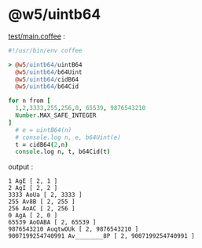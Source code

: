 [‼️]: ✏️README.mdt

# @w5/uintb64

[test/main.coffee](./test/main.coffee) :

```coffee
#!/usr/bin/env coffee

> @w5/uintb64/uintB64
  @w5/uintb64/b64Uint
  @w5/uintb64/cidB64
  @w5/uintb64/b64Cid

for n from [
  1,2,3333,255,256,0, 65539, 9876543210
  Number.MAX_SAFE_INTEGER
]
  # e = uintB64(n)
  # console.log n, e, b64Uint(e)
  t = cidB64(2,n)
  console.log n, t, b64Cid(t)
```

output :

```
1 AgE [ 2, 1 ]
2 AgI [ 2, 2 ]
3333 AoUa [ 2, 3333 ]
255 Av8B [ 2, 255 ]
256 AoAC [ 2, 256 ]
0 AgA [ 2, 0 ]
65539 AoOABA [ 2, 65539 ]
9876543210 AuqtwOUk [ 2, 9876543210 ]
9007199254740991 Av________8P [ 2, 9007199254740991 ]
```
